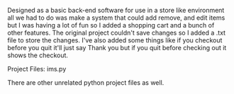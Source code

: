 Designed as a basic back-end software for use in a store like environment all we had to do was make a system that could add remove, and edit items but I was having a lot of fun so I added a shopping cart and a bunch of other features. The original project couldn't save changes so I added a .txt file to store the changes. I've also added some things like if you checkout before you quit it'll just say Thank you but if you quit before checking out it shows the checkout.

Project Files:
ims.py 

There are other unrelated python project files as well.
